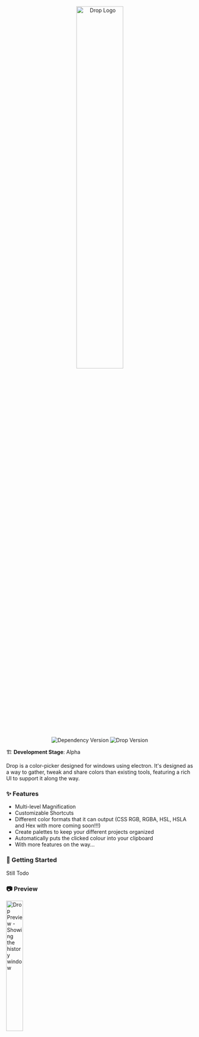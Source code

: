 <p align="center">
 <br/>
 <img src="https://raw.githubusercontent.com/motorlatitude/Drop/master/src/assets/img/Drop%20Logo.png" alt="Drop Logo" width="50%">
 <br/><br/>
 <img src="https://david-dm.org/motorlatitude/drop.svg" alt="Dependency Version">
 <img src="https://img.shields.io/github/package-json/v/motorlatitude/drop" alt="Drop Version">
</p>




🏗️ **Development Stage**: Alpha


Drop is a color-picker designed for windows using electron. It's designed as a way to gather, tweak and share colors than
existing tools, featuring a rich UI to support it along the way.

### ✨ Features

 - Multi-level Magnification
 - Customizable Shortcuts
 - Different color formats that it can output (CSS RGB, RGBA, HSL, HSLA and Hex with more coming soon!!!)
 - Create palettes to keep your different projects organized
 - Automatically puts the clicked colour into your clipboard
 - With more features on the way...

### 🐾 Getting Started

Still Todo


### 📷 Preview

<img src="https://raw.githubusercontent.com/motorlatitude/Drop/master/src/assets/img/thumbnail.png" alt="Drop Preview - Showing the history window" width="30%">
